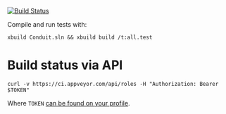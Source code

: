 [![Build Status](https://ci.appveyor.com/api/projects/status/fu6sv45edi8bd86j?svg=true)](https://ci.appveyor.com/project/ben-biddington/conduit)

Compile and run tests with:

```
xbuild Conduit.sln && xbuild build /t:all.test
```

# Build status via API

```
curl -v https://ci.appveyor.com/api/roles -H "Authorization: Bearer $TOKEN"
```

Where `TOKEN` [can be found on your profile](https://ci.appveyor.com/api-token).